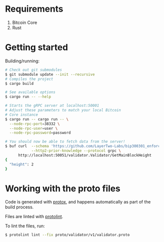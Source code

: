 # Requirements

1. Bitcoin Core
1. Rust

# Getting started

Building/running:

```bash
# Check out git submodules
$ git submodule update --init --recursive
# Compiles the project
$ cargo build

# See available options
$ cargo run -- --help

# Starts the gRPC server at localhost:50001
# Adjust these parameters to match your local Bitcoin
# Core instance
$ cargo run -- cargo run -- \
  --node-rpc-port=38332 \
  --node-rpc-user=user \
  --node-rpc-password=password

# You should now be able to fetch data from the server!
$ buf curl  --schema 'https://github.com/LayerTwo-Labs/bip300301_enforcer_proto.git' \
            --http2-prior-knowledge --protocol grpc \
      http://localhost:50051/validator.Validator/GetMainBlockHeight
{
  "height": 2
}
```

# Working with the proto files

Code is generated with [protox](https://github.com/andrewhickman/protox), and
happens automatically as part of the build process.

Files are linted with [protolint](https://github.com/yoheimuta/protolint).

To lint the files, run:

```bash
$ protolint lint --fix proto/validator/v1/validator.proto
```
